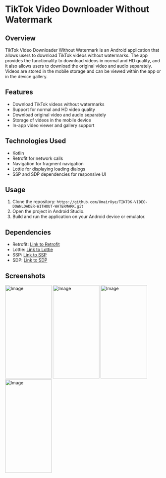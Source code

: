 # TikTok Video Downloader Without Watermark

## Overview

TikTok Video Downloader Without Watermark is an Android application that allows users to download TikTok videos without watermarks. The app provides the functionality to download videos in normal and HD quality, and it also allows users to download the original video and audio separately. Videos are stored in the mobile storage and can be viewed within the app or in the device gallery.

## Features

- Download TikTok videos without watermarks
- Support for normal and HD video quality
- Download original video and audio separately
- Storage of videos in the mobile device
- In-app video viewer and gallery support

## Technologies Used

- Kotlin
- Retrofit for network calls
- Navigation for fragment navigation
- Lottie for displaying loading dialogs
- SSP and SDP dependencies for responsive UI

## Usage

1. Clone the repository: `https://github.com/UmairOye/TIKTOK-VIDEO-DOWNLOADER-WITHOUT-WATERMARK.git`
2. Open the project in Android Studio.
3. Build and run the application on your Android device or emulator.

## Dependencies

- Retrofit: [Link to Retrofit](https://square.github.io/retrofit/)
- Lottie: [Link to Lottie](https://airbnb.design/lottie/)
- SSP: [Link to SSP](https://github.com/intuit/sdp)
- SDP: [Link to SDP](https://github.com/intuit/ssp)

## Screenshots

<img width="150" height="300" src="https://github.com/UmairOye/TIKTOK-VIDEO-DOWNLOADER-WITHOUT-WATERMARK/blob/master/screenshots/Screenshot_20231130-145720_TK%20Video%20Downloader.jpg" alt="Image" >   <img width="150" height="300" src="https://github.com/UmairOye/TIKTOK-VIDEO-DOWNLOADER-WITHOUT-WATERMARK/blob/master/screenshots/Screenshot_20231130-145725_TK%20Video%20Downloader.jpg" alt="Image" >   <img width="150" height="300" src="https://github.com/UmairOye/TIKTOK-VIDEO-DOWNLOADER-WITHOUT-WATERMARK/blob/master/screenshots/Screenshot_20231130-145727_TK%20Video%20Downloader.jpg" alt="Image" >  <img width="150" height="300" src="https://github.com/UmairOye/TIKTOK-VIDEO-DOWNLOADER-WITHOUT-WATERMARK/blob/master/screenshots/Screenshot_20231130-145736_TK%20Video%20Downloader.jpg" alt="Image" >
